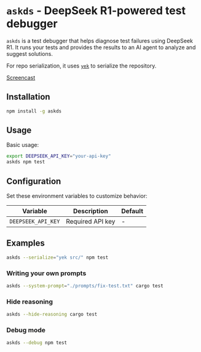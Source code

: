 # `askds` - DeepSeek R1-powered test debugger

`askds` is a test debugger that helps diagnose test failures using DeepSeek R1. It runs your tests and provides the results to an AI agent to analyze and suggest solutions.

For repo serialization, it uses [`yek`](https://github.com/bodo-run/yek) to serialize the repository.



[Screencast](https://github.com/user-attachments/assets/477e92e2-6701-4138-8ffb-c910ef61571e)



## Installation

```bash
npm install -g askds
```

## Usage

Basic usage:

```bash
export DEEPSEEK_API_KEY="your-api-key"
askds npm test
```

## Configuration

Set these environment variables to customize behavior:

| Variable           | Description      | Default |
| ------------------ | ---------------- | ------- |
| `DEEPSEEK_API_KEY` | Required API key | -       |

## Examples

```bash
askds --serialize="yek src/" npm test
```

### Writing your own prompts

```bash
askds --system-prompt="./prompts/fix-test.txt" cargo test
```

### Hide reasoning

```bash
askds --hide-reasoning cargo test
```

### Debug mode

```bash
askds --debug npm test
```

